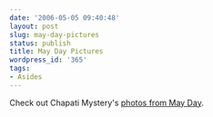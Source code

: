 ```yaml
---
date: '2006-05-05 09:40:48'
layout: post
slug: may-day-pictures
status: publish
title: May Day Pictures
wordpress_id: '365'
tags:
- Asides
---
```


Check out Chapati Mystery's [photos from May Day](http://www.flickr.com/photos/chapatimystery/sets/72057594123188589/).

